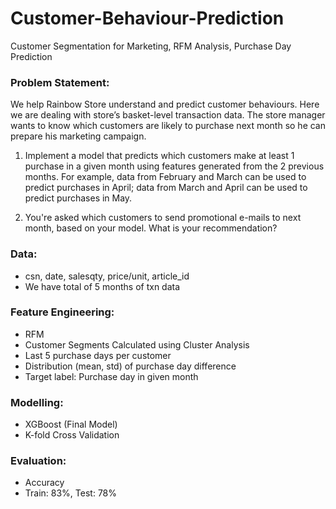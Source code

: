 # Customer-Behaviour-Prediction
Customer Segmentation for Marketing, RFM Analysis, Purchase Day Prediction

### Problem Statement:
We help Rainbow Store understand and predict customer behaviours. Here we are dealing with store’s basket-level transaction data. The store manager wants to know which customers are likely to purchase next month so he can prepare his marketing campaign.

1. Implement a model that predicts which customers make at least 1 purchase in a given month using features generated from the 2 previous months.
For example, data from February and March can be used to predict purchases in April; data from March and April can be used to predict purchases in May.

2. You're asked which customers to send promotional e-mails to next month, based on your model. What is your recommendation?


### Data:

- csn, date, salesqty, price/unit, article_id
- We have total of 5 months of txn data


### Feature Engineering:
- RFM
- Customer Segments Calculated using Cluster Analysis
- Last 5 purchase days per customer
- Distribution (mean, std) of purchase day difference
- Target label: Purchase day in given month

### Modelling:
- XGBoost (Final Model)
- K-fold Cross Validation

### Evaluation:
- Accuracy
- Train: 83%, Test: 78%

